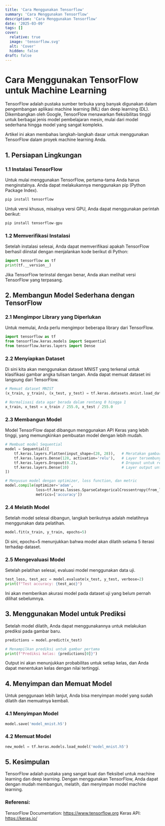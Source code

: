 ```yaml
---
title: 'Cara Menggunakan Tensorflow'
summary: 'Cara Menggunakan Tensorflow'
description: 'Cara Menggunakan Tensorflow'
date: '2025-03-09'
tags: []
cover:
  relative: true
  image: 'tensorflow.svg'
  alt: 'Cover'
  hidden: false
draft: false
---
```

# Cara Menggunakan TensorFlow untuk Machine Learning

TensorFlow adalah pustaka sumber terbuka yang banyak digunakan dalam pengembangan aplikasi machine learning (ML) dan deep learning (DL). Dikembangkan oleh Google, TensorFlow menawarkan fleksibilitas tinggi untuk berbagai jenis model pembelajaran mesin, mulai dari model sederhana hingga model yang sangat kompleks.

Artikel ini akan membahas langkah-langkah dasar untuk menggunakan TensorFlow dalam proyek machine learning Anda.

## 1. Persiapan Lingkungan

### 1.1 Instalasi TensorFlow
Untuk mulai menggunakan TensorFlow, pertama-tama Anda harus menginstalnya. Anda dapat melakukannya menggunakan pip (Python Package Index).

```python
pip install tensorflow
```
Untuk versi khusus, misalnya versi GPU, Anda dapat menggunakan perintah berikut:

```python
pip install tensorflow-gpu
```
### 1.2 Memverifikasi Instalasi
Setelah instalasi selesai, Anda dapat memverifikasi apakah TensorFlow berhasil diinstal dengan menjalankan kode berikut di Python:

```python
import tensorflow as tf
print(tf.__version__)
```
Jika TensorFlow terinstal dengan benar, Anda akan melihat versi TensorFlow yang terpasang.

## 2. Membangun Model Sederhana dengan TensorFlow
### 2.1 Mengimpor Library yang Diperlukan
Untuk memulai, Anda perlu mengimpor beberapa library dari TensorFlow.

```python
import tensorflow as tf
from tensorflow.keras.models import Sequential
from tensorflow.keras.layers import Dense
```

### 2.2 Menyiapkan Dataset
Di sini kita akan menggunakan dataset MNIST yang terkenal untuk klasifikasi gambar angka tulisan tangan. Anda dapat memuat dataset ini langsung dari TensorFlow.
```python
# Memuat dataset MNIST
(x_train, y_train), (x_test, y_test) = tf.keras.datasets.mnist.load_data()

# Normalisasi data agar berada dalam rentang 0 hingga 1
x_train, x_test = x_train / 255.0, x_test / 255.0
```
### 2.3 Membangun Model
Model TensorFlow dapat dibangun menggunakan API Keras yang lebih tinggi, yang memungkinkan pembuatan model dengan lebih mudah.
```python
# Membuat model Sequential
model = Sequential([
    tf.keras.layers.Flatten(input_shape=(28, 28)),   # Meratakan gambar 28x28 menjadi satu dimensi
    tf.keras.layers.Dense(128, activation='relu'),   # Layer tersembunyi dengan 128 neuron dan ReLU
    tf.keras.layers.Dropout(0.2),                    # Dropout untuk regularisasi
    tf.keras.layers.Dense(10)                        # Layer output untuk 10 kelas (angka 0-9)
])

# Menyusun model dengan optimizer, loss function, dan metric
model.compile(optimizer='adam',
              loss=tf.keras.losses.SparseCategoricalCrossentropy(from_logits=True),
              metrics=['accuracy'])
```
### 2.4 Melatih Model
Setelah model selesai dibangun, langkah berikutnya adalah melatihnya menggunakan data pelatihan.
```python
model.fit(x_train, y_train, epochs=5)
```
Di sini, epochs=5 menunjukkan bahwa model akan dilatih selama 5 iterasi terhadap dataset.

### 2.5 Mengevaluasi Model
Setelah pelatihan selesai, evaluasi model menggunakan data uji.
```python
test_loss, test_acc = model.evaluate(x_test, y_test, verbose=2)
print(f"Test accuracy: {test_acc}")
```
Ini akan memberikan akurasi model pada dataset uji yang belum pernah dilihat sebelumnya.

## 3. Menggunakan Model untuk Prediksi
Setelah model dilatih, Anda dapat menggunakannya untuk melakukan prediksi pada gambar baru.
```python
predictions = model.predict(x_test)

# Menampilkan prediksi untuk gambar pertama
print(f"Prediksi kelas: {predictions[0]}")
```
Output ini akan menunjukkan probabilitas untuk setiap kelas, dan Anda dapat menentukan kelas dengan nilai tertinggi.
## 4. Menyimpan dan Memuat Model
Untuk penggunaan lebih lanjut, Anda bisa menyimpan model yang sudah dilatih dan memuatnya kembali.
### 4.1 Menyimpan Model
```python
model.save('model_mnist.h5')
```
### 4.2 Memuat Model
```python
new_model = tf.keras.models.load_model('model_mnist.h5')
```
## 5. Kesimpulan
TensorFlow adalah pustaka yang sangat kuat dan fleksibel untuk machine learning dan deep learning. Dengan menggunakan TensorFlow, Anda dapat dengan mudah membangun, melatih, dan menyimpan model machine learning.

### Referensi:
TensorFlow Documentation: https://www.tensorflow.org
Keras API: https://keras.io/
